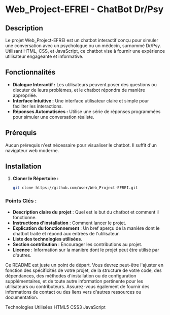 # Web_Project-EFREI - ChatBot Dr/Psy

## Description
Le projet Web_Project-EFREI est un chatbot interactif conçu pour simuler une conversation avec un psychologue ou un médecin, surnommé Dr/Psy. Utilisant HTML, CSS, et JavaScript, ce chatbot vise à fournir une expérience utilisateur engageante et informative.

## Fonctionnalités
- **Dialogue Interactif :** Les utilisateurs peuvent poser des questions ou discuter de leurs problèmes, et le chatbot répondra de manière appropriée.
- **Interface Intuitive :** Une interface utilisateur claire et simple pour faciliter les interactions.
- **Réponses Automatisées :** Utilise une série de réponses programmées pour simuler une conversation réaliste.

## Prérequis
Aucun prérequis n'est nécessaire pour visualiser le chatbot. Il suffit d'un navigateur web moderne.

## Installation
1. **Cloner le Répertoire :**
   ```bash
   git clone https://github.com/user/Web_Project-EFREI.git


### Points Clés :
- **Description claire du projet** : Quel est le but du chatbot et comment il fonctionne.
- **Instructions d'installation** : Comment lancer le projet.
- **Explication du fonctionnement** : Un bref aperçu de la manière dont le chatbot traite et répond aux entrées de l'utilisateur.
- **Liste des technologies utilisées**.
- **Section contribution** : Encourager les contributions au projet.
- **Licence** : Information sur la manière dont le projet peut être utilisé par d'autres.

Ce README est juste un point de départ. Vous devrez peut-être l'ajuster en fonction des spécificités de votre projet, de la structure de votre code, des dépendances, des méthodes d'installation ou de configuration supplémentaires, et de toute autre information pertinente pour les utilisateurs ou contributeurs. Assurez-vous également de fournir des informations de contact ou des liens vers d'autres ressources ou documentation.

Technologies Utilisées
HTML5
CSS3
JavaScript